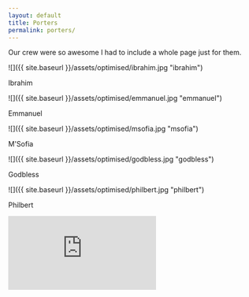 ```yaml
---
layout: default
title: Porters
permalink: porters/
---
```

Our crew were so awesome I had to include a whole page just for them.

![]({{ site.baseurl }}/assets/optimised/ibrahim.jpg "ibrahim")

Ibrahim

![]({{ site.baseurl }}/assets/optimised/emmanuel.jpg "emmanuel")

Emmanuel

![]({{ site.baseurl }}/assets/optimised/msofia.jpg "msofia")

M'Sofia

![]({{ site.baseurl }}/assets/optimised/godbless.jpg "godbless")

Godbless

![]({{ site.baseurl }}/assets/optimised/philbert.jpg "philbert")

Philbert

<iframe src="http://www.youtube.com/embed/QTdBU1i6moo" frameborder="0"></iframe>
